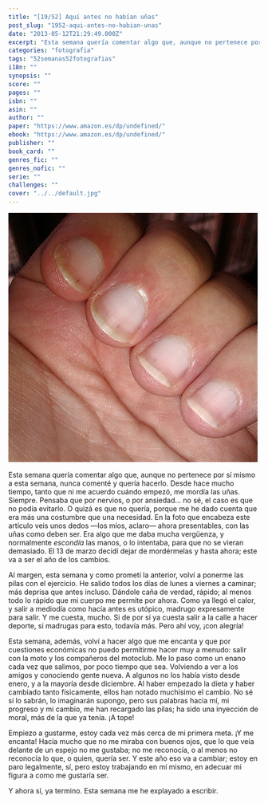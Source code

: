 ```yaml
---
title: "[19/52] Aquí antes no habían uñas"
post_slug: "1952-aqui-antes-no-habian-unas"
date: "2013-05-12T21:29:49.000Z"
excerpt: "Esta semana quería comentar algo que, aunque no pertenece por sí mismo a esta semana, nunca comenté y quería hacerlo. Desde hace mucho tiempo, tanto que ni me acuerdo cuándo empezó, me mordía las uñas. Siempre. Pensaba que por nervios, o por ansiedad… no sé, el caso es que no podía evitarlo. O quizá es que no quería, porque me he dado cuenta que era más una costumbre que una necesidad. En la foto que encabeza este artículo veis unos dedos —los míos, aclaro— ahora presentables, con las uñas como deben ser. Era algo que me daba mucha vergüenza, y normalmente escondía las manos, o lo intentaba, para que no se vieran demasiado. El 13 de marzo decidí dejar de mordérmelas y hasta ahora; este va a ser el año de los cambios."
categories: "fotografia"
tags: "52semanas52fotografias"
i18n: ""
synopsis: ""
score: ""
pages: ""
isbn: ""
asin: ""
author: ""
paper: "https://www.amazon.es/dp/undefined/"
ebook: "https://www.amazon.es/dp/undefined/"
publisher: ""
book_card: ""
genres_fic: ""
genres_nofic: ""
serie: ""
challenges: ""
cover: "../../default.jpg"
---
```


[![[19/52] Aquí antes no habían uñas](images/instaweek-19-2013.png)](http://instagram.com/p/ZOgeEbw-4y/)

Esta semana quería comentar algo que, aunque no pertenece por sí mismo a esta semana, nunca comenté y quería hacerlo. Desde hace mucho tiempo, tanto que ni me acuerdo cuándo empezó, me mordía las uñas. Siempre. Pensaba que por nervios, o por ansiedad… no sé, el caso es que no podía evitarlo. O quizá es que no quería, porque me he dado cuenta que era más una costumbre que una necesidad. En la foto que encabeza este artículo veis unos dedos —los míos, aclaro— ahora presentables, con las uñas como deben ser. Era algo que me daba mucha vergüenza, y normalmente _escondía_ las manos, o lo intentaba, para que no se vieran demasiado. El 13 de marzo decidí dejar de mordérmelas y hasta ahora; este va a ser el año de los cambios.

Al margen, esta semana y como prometí la anterior, volví a ponerme las pilas con el ejercicio. He salido todos los días de lunes a viernes a caminar; más deprisa que antes incluso. Dándole caña de verdad, rápido; al menos todo lo rápido que mi cuerpo me permite por ahora. Como ya llegó el calor, y salir a mediodía como hacía antes es utópico, madrugo expresamente para salir. Y me cuesta, mucho. Si de por sí ya cuesta salir a la calle a hacer deporte, si madrugas para esto, todavía más. Pero ahí voy, ¡con alegría!

Esta semana, además, volví a hacer algo que me encanta y que por cuestiones económicas no puedo permitirme hacer muy a menudo: salir con la moto y los compañeros del motoclub. Me lo paso como un enano cada vez que salimos, por poco tiempo que sea. Volviendo a ver a los amigos y conociendo gente nueva. A algunos no los había visto desde enero, y a la mayoría desde diciembre. Al haber empezado la dieta y haber cambiado tanto físicamente, ellos han notado muchísimo el cambio. No sé si lo sabrán, lo imaginarán supongo, pero sus palabras hacia mí, mi progreso y mi cambio, me han recargado las pilas; ha sido una inyección de moral, más de la que ya tenía. ¡A tope!

Empiezo a gustarme, estoy cada vez más cerca de mi primera meta. ¡Y me encanta! Hacía mucho que no me miraba con buenos ojos, que lo que veía delante de un espejo no me gustaba; no me reconocía, o al menos no reconocía lo que, o quien, quería ser. Y este año eso va a cambiar; estoy en paro legalmente, sí, pero estoy trabajando en mí mismo, en adecuar mi figura a como me gustaría ser.

Y ahora sí, ya termino. Esta semana me he explayado a escribir.
